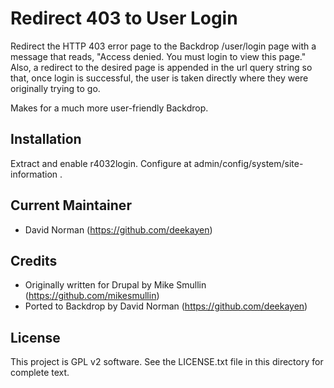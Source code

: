 
Redirect 403 to User Login
==========================

Redirect the HTTP 403 error page to the Backdrop /user/login page with a message
that reads, "Access denied. You must login to view this page." Also, a redirect
to the desired page is appended in the url query string so that, once login is
successful, the user is taken directly where they were originally trying to go.

Makes for a much more user-friendly Backdrop.

Installation
------------

Extract and enable r4032login.
Configure at admin/config/system/site-information .

Current Maintainer
------------------

- David Norman (https://github.com/deekayen)

Credits
-------

- Originally written for Drupal by Mike Smullin (https://github.com/mikesmullin)
- Ported to Backdrop by David Norman (https://github.com/deekayen)

License
-------

This project is GPL v2 software. See the LICENSE.txt file in this directory for
complete text.
